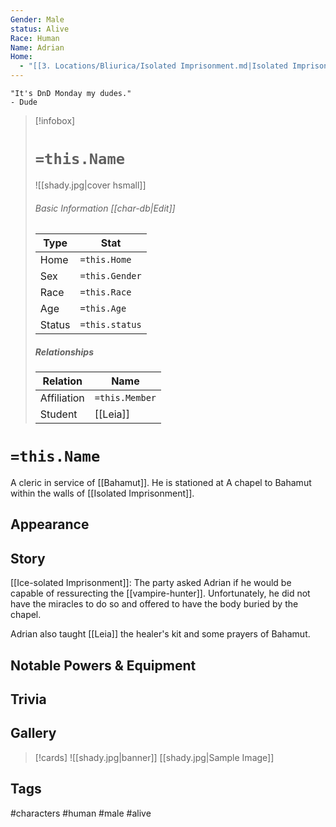 ```yaml
---
Gender: Male
status: Alive
Race: Human
Name: Adrian
Home:
  - "[[3. Locations/Bliurica/Isolated Imprisonment.md|Isolated Imprisonment]]"
---
```


	"It's DnD Monday my dudes." 
	- Dude

> [!infobox]
> # `=this.Name`
> ![[shady.jpg|cover hsmall]]
> ###### Basic Information [[char-db|Edit]]
> | Type | Stat |
> | ---- | ---- |
> | Home | `=this.Home` |
> | Sex | `=this.Gender` |
> | Race | `=this.Race` |
> | Age | `=this.Age` |
> | Status | `=this.status` |
> ##### Relationships
> | Relation | Name |
> | ---- | ---- |
> | Affiliation | `=this.Member` |
> |Student|[[Leia]]|

# `=this.Name`
A cleric in service of [[Bahamut]]. He is stationed at A chapel to Bahamut within the walls of [[Isolated Imprisonment]].
## Appearance
## Story
[[Ice-solated Imprisonment]]: The party asked Adrian if he would be capable of ressurecting the [[vampire-hunter]]. Unfortunately, he did not have the miracles to do so and offered to have the body buried by the chapel.

Adrian also taught [[Leia]] the healer's kit and some prayers of Bahamut.
## Notable Powers & Equipment
## Trivia

## Gallery
>[!cards]
>![[shady.jpg|banner]]
>[[shady.jpg|Sample Image]]
>

## Tags
#characters #human #male #alive 
